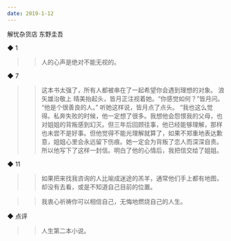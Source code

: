 ```yaml
---
date: 2019-1-12
---
```


解忧杂货店
东野圭吾


◆ 1

>> 人的心声是绝对不能无视的。

◆ 7

>> 这本书太强了，所有人都被串在了一起希望你会遇到理想的对象。
>> 浪矢雄治敬上
>> 晴美抬起头，皆月正注视着她。“你感觉如何？”皆月问。
>> “他是个很善良的人。”
>> 听她这样说，皆月点了点头。
>> “我也这么觉得。私奔失败的时候，他一定想了很多。我想他会怨恨我的父母，也对姐姐的背叛感到幻灭。但三年后回顾往事，他已经能够理解，那样也未尝不是好事。但他觉得不能光理解就算了，如果不郑重地表达歉意，姐姐心里会永远留下伤痕。她一定会为背叛了恋人而深深自责。所以他写下了这样一封信。明白了他的心情后，我把信交给了姐姐。

◆ 11

>> 如果把来找我咨询的人比喻成迷途的羔羊，通常他们手上都有地图，却没有去看，或是不知道自己目前的位置。

>> 我衷心祈祷你可以相信自己，无悔地燃烧自己的人生。

◆ 点评

>> 人生第二本小说。

